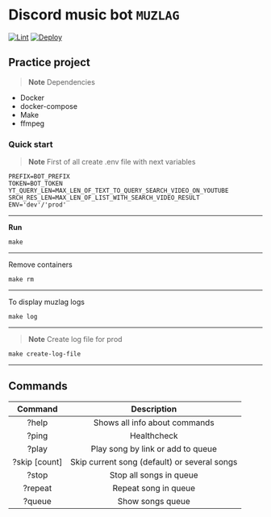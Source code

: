 # Discord music bot **``MUZLAG``**
[![Lint](https://github.com/Drozd0f/muzlag/actions/workflows/linter.yml/badge.svg)](https://github.com/Drozd0f/muzlag/actions/workflows/linter.yml)
[![Deploy](https://github.com/Drozd0f/muzlag/actions/workflows/deploy.yml/badge.svg)](https://github.com/Drozd0f/muzlag/actions/workflows/deploy.yml)

## Practice project
> **Note**
> Dependencies
* Docker
* docker-compose
* Make
* ffmpeg

### Quick start
> **Note**
> First of all create .env file with next variables
```
PREFIX=BOT_PREFIX
TOKEN=BOT_TOKEN
YT_QUERY_LEN=MAX_LEN_OF_TEXT_TO_QUERY_SEARCH_VIDEO_ON_YOUTUBE
SRCH_RES_LEN=MAX_LEN_OF_LIST_WITH_SEARCH_VIDEO_RESULT
ENV='dev'/'prod'
```

---

**Run**
```shell
make
```

---

Remove containers
```shell
make rm
```

---

To display muzlag logs
```shell
make log
```

---

> **Note**
> Create log file for prod

```shell
make create-log-file
```

---
## Commands

|    Command    |                 Description                  |
|:-------------:|:--------------------------------------------:|
|     ?help     |        Shows all info about commands         |
|     ?ping     |                 Healthcheck                  |
|     ?play     |      Play song by link or add to queue       |
| ?skip [count] | Skip current song (default) or several songs |
|     ?stop     |           Stop all songs in queue            |
|    ?repeat    |             Repeat song in queue             |
|    ?queue     |               Show songs queue               |
